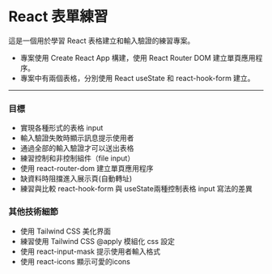 # React 表單練習

這是一個用於學習 React 表格建立和輸入驗證的練習專案。
- 專案使用 Create React App 構建，使用 React Router DOM 建立單頁應用程序。
- 專案中有兩個表格，分別使用 React useState 和 react-hook-form 建立。
---
### 目標
- 實現各種形式的表格 input
- 輸入驗證失敗時顯示訊息提示使用者
- 通過全部的輸入驗證才可以送出表格
- 練習控制和非控制組件（file input）
- 使用 react-router-dom 建立單頁應用程序
- 缺資料時阻擋進入展示頁(自動轉址)
- 練習與比較 react-hook-form 與 useState兩種控制表格 input 寫法的差異


### 其他技術細節
- 使用 Tailwind CSS 美化界面
- 練習使用 Tailwind CSS @apply 模組化 css 設定
- 使用 react-input-mask 提示使用者輸入格式
- 使用 react-icons 顯示可愛的icons


